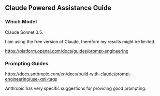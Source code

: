 ## Claude Powered Assistance Guide

### Which Model

Claude Sonnet 3.5.

I am using the free version of Claude, therefore my results might be limited.

https://platform.openai.com/docs/guides/prompt-engineering

### Prompting Guides

https://docs.anthropic.com/en/docs/build-with-claude/prompt-engineering/use-xml-tags

Anthropic has very specific suggestions for providing good prompting.